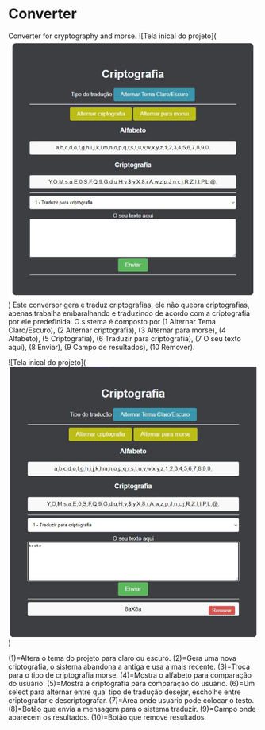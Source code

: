 # Converter
Converter for cryptography and morse.
![Tela inical do projeto](![alt text](image.png))
Este conversor gera e traduz criptografias, ele não quebra criptografias, apenas trabalha embaralhando e traduzindo de acordo com a criptografia por ele predefinida.
O sistema é composto por (1 Alternar Tema Claro/Escuro), (2 Alternar criptografia), (3 Alternar para morse), (4 Alfabeto), (5 Criptografia), (6 Traduzir para criptografia), (7 O seu texto aqui), (8 Enviar), (9 Campo de resultados), (10 Remover).

![Tela inical do projeto](![alt text](image-1.png))

(1)=Altera o tema do projeto para claro ou escuro.
(2)=Gera uma nova criptografia, o sistema abandona a antiga e usa a mais recente.
(3)=Troca para o tipo de criptografia morse.
(4)=Mostra o alfabeto para comparação do usuário.
(5)=Mostra a criptografia para comparação do usuário.
(6)=Um select para alternar entre qual tipo de tradução desejar, escholhe entre criptografar e descriptografar.
(7)=Área onde usuario pode colocar o testo.
(8)=Botão que envia a mensagem para o sistema traduzir.
(9)=Campo onde aparecem os resultados.
(10)=Botão que remove resultados.